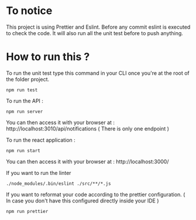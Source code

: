# To notice

This project is using Prettier and Eslint.
Before any commit eslint is executed to check the code.
It will also run all the unit test before to push anything.

# How to run this ?

To run the unit test type this command in your CLI once you're at the root of the folder project.

```
npm run test
```

To run the API :

```
npm run server
```

You can then access it with your browser at : http://localhost:3010/api/notifications ( There is only one endpoint )

To run the react application :

```
npm run start
```

You can then access it with your browser at : http://localhost:3000/

If you want to run the linter

```
./node_modules/.bin/eslint ./src/**/*.js
```

If you want to reformat your code according to the prettier configuration. ( In case you don't have this configured directly inside your IDE )

```
npm run prettier
```
